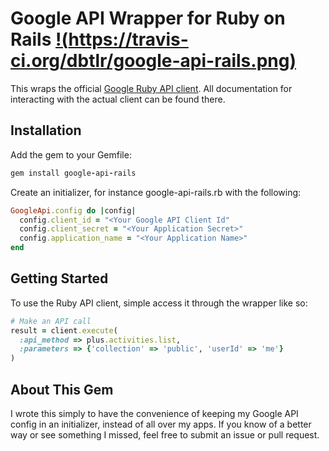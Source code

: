# Google API Wrapper for Ruby on Rails [!(https://travis-ci.org/dbtlr/google-api-rails.png)](https://travis-ci.org/dbtlr/google-api-rails)

This wraps the official [Google Ruby API client](https://github.com/google/google-api-ruby-client). All documentation for interacting with the actual client can be found there.

## Installation

Add the gem to your Gemfile:

```ruby
gem install google-api-rails
```

Create an initializer, for instance google-api-rails.rb with the following:

```ruby
GoogleApi.config do |config|
  config.client_id = "<Your Google API Client Id"
  config.client_secret = "<Your Application Secret>"
  config.application_name = "<Your Application Name>"
end
```

## Getting Started

To use the Ruby API client, simple access it through the wrapper like so:

```ruby
# Make an API call
result = client.execute(
  :api_method => plus.activities.list,
  :parameters => {'collection' => 'public', 'userId' => 'me'}
)
```

## About This Gem

I wrote this simply to have the convenience of keeping my Google API config in an initializer, instead of all over my apps. If you know of a better way or see something I missed, feel free to submit an issue or pull request.